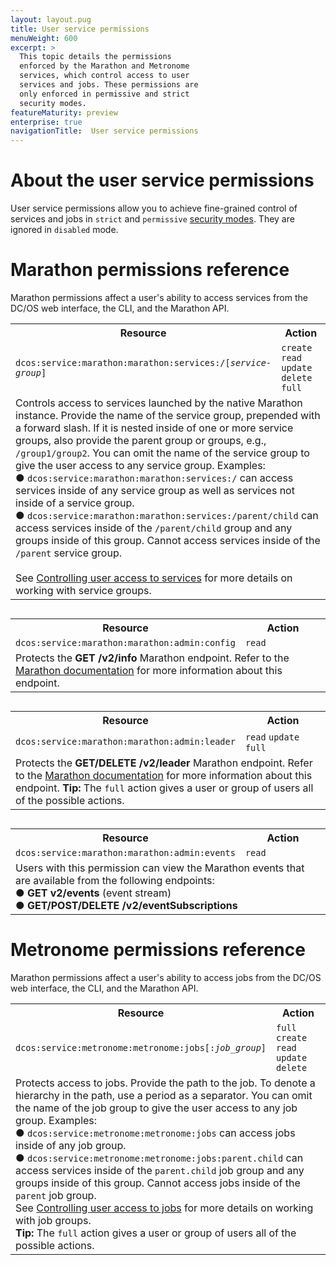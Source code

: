 ```yaml
---
layout: layout.pug
title: User service permissions
menuWeight: 600
excerpt: >
  This topic details the permissions
  enforced by the Marathon and Metronome
  services, which control access to user
  services and jobs. These permissions are
  only enforced in permissive and strict
  security modes.
featureMaturity: preview
enterprise: true
navigationTitle:  User service permissions
---
```


# About the user service permissions

User service permissions allow you to achieve fine-grained control of services and jobs in `strict` and `permissive` [security modes](/docs/1.8/administration/installing/custom/configuration-parameters/#security). They are ignored in `disabled` mode.


# <a name="marathon"></a>Marathon permissions reference

Marathon permissions affect a user's ability to access services from the DC/OS web interface, the CLI, and the Marathon API. 

<table class="table" STYLE="margin-bottom: 30px;">
  <tr>
    <th>
      Resource
    </th>
    <th>
      Action
    </th>
  </tr>
  <tr>
    <td width="70%">
      <code>dcos:service:marathon:marathon:services:/[<i>service-group</i>]</code>
    </td>
    <td>
      <code>create</code> <code>read</code> <code>update</code> <code>delete</code> <code>full</code>
    </td>
  </tr>
  <tr>
    <td colspan="2">
    Controls access to services launched by the native Marathon instance.  Provide the name of the service group, prepended with a forward slash. If it is nested inside of one or more service groups, also provide the parent group or groups, e.g., <code>/group1/group2</code>. You can omit the name of the service group to give the user access to any service group. Examples:<br/>
    &#x25cf; <code>dcos:service:marathon:marathon:services:/</code> can access services inside of any service group as well as services not inside of a service group.<br/>
    &#x25cf; <code>dcos:service:marathon:marathon:services:/parent/child</code> can access services inside of the <code>/parent/child</code> group and any groups inside of this group. Cannot access services inside of the <code>/parent</code> service group.<br/>
    <br/>
    See <a href="/docs/1.8/administration/id-and-access-mgt/permissions/service-groups/">Controlling user access to services</a> for more details on working with service groups.
    </td>
  </tr>
</table>

<table class="table" STYLE="margin-bottom: 30px;">
  <tr>
    <th>
      Resource
    </th>
    <th>
      Action
    </th>
  </tr>
  <tr>
    <td width="55%">
      <code>dcos:service:marathon:marathon:admin:config</code>
    </td>
    <td>
      <code>read</code>
    </td>
  </tr>
  <tr>
    <td colspan="2">Protects the <b>GET /v2/info</b> Marathon endpoint. Refer to the <a href="http://mesosphere.github.io/marathon/docs/rest-api.html#get-v2-info">Marathon documentation</a> for more information about this endpoint.</td>
  </tr>
</table>

<table class="table" STYLE="margin-bottom: 30px;">  
  <tr>
    <th>
      Resource
    </th>
    <th>
      Action
    </th>
  </tr>
  <tr>
    <td width="55%">
      <code>dcos:service:marathon:marathon:admin:leader</code>
    </td>
    <td>
      <code>read</code> <code>update</code> <code>full</code>
    </td>
  </tr>
  <tr>
  <td colspan="2">Protects the <b>GET/DELETE /v2/leader</b> Marathon endpoint. Refer to the <a href="http://mesosphere.github.io/marathon/docs/rest-api.html#server-info">Marathon documentation</a> for more information about this endpoint. <b>Tip:</b> The <code>full</code> action gives a user or group of users all of the possible actions.</td>
  </tr> 
</table>

<table class="table">
  <tr>
    <th>
      Resource
    </th>
    <th>
      Action
    </th>
  </tr>
  <tr>
    <td width="55%">
      <code>dcos:service:marathon:marathon:admin:events</code>
    </td>
    <td>
      <code>read</code>
    </td>
  </tr>
  <tr>
    <td colspan="2">Users with this permission can view the Marathon events that are available from the following endpoints:<br/>
    &#x25cf; <b>GET v2/events</b> (event stream)<br/>
    &#x25cf; <b>GET/POST/DELETE /v2/eventSubscriptions</b> 
    </td>
  </tr>
</table>




# <a name="metronome"></a>Metronome permissions reference

Marathon permissions affect a user's ability to access jobs from the DC/OS web interface, the CLI, and the Marathon API. 

<table class="table">
  <tr>
    <th>
      Resource
    </th>
    <th>
      Action
    </th>
  </tr>
  <tr>
    <td width="60%">
      <code>dcos:service:metronome:metronome:jobs[:<i>job_group</i>]</code>
    </td>
    <td>
      <code>full</code> <code>create</code> <code>read</code> <code>update</code> <code>delete</code>
    </td>
  <tr>
    <td colspan="2">
      Protects access to jobs. Provide the path to the job. To denote a hierarchy in the path, use a period as a separator. You can omit the name of the job group to give the user access to any job group. Examples:<br/>
      &#x25cf; <code>dcos:service:metronome:metronome:jobs</code> can access jobs inside of any job group.<br/>
      &#x25cf; <code>dcos:service:metronome:metronome:jobs:parent.child</code> can access services inside of the <code>parent.child</code> job group and any groups inside of this group. Cannot access jobs inside of the <code>parent</code> job group.<br/>
      See <a href="/docs/1.8/administration/id-and-access-mgt/permissions/job-groups/">Controlling user access to jobs</a> for more details on working with job groups.<br/>
      <b>Tip:</b> The <code>full</code> action gives a user or group of users all of the possible actions.
    </td>
  </tr>
</table>

  